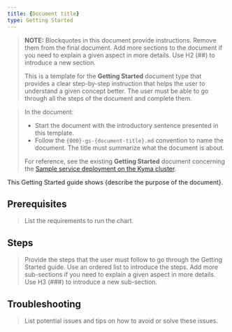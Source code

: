 ```yaml
---
title: {Document title}
type: Getting Started
---
```


>**NOTE:** Blockquotes in this document provide instructions. Remove them from the final document. Add more sections to the document if you need to explain a given aspect in more details. Use H2 (##) to introduce a new section.
>
>This is a template for the **Getting Started** document type that provides a clear step-by-step instruction that helps the user to understand a given concept better. The user must be able to go through all the steps of the document and complete them.

>  In the document:
> * Start the document with the introductory sentence presented in this template.
> * Follow the `{000}-gs-{document-title}.md` convention to name the document. The title must summarize what the document is about.
>
> For reference, see the existing **Getting Started** document concerning the [Sample service deployment on the Kyma cluster](https://github.com/kyma-project/kyma/blob/master/docs/kyma/docs/034-gs-sample-service-deployment-to-cluster.md).


This Getting Started guide shows {describe the purpose of the document}.

## Prerequisites

> List the requirements to run the chart.

## Steps

> Provide the steps that the user must follow to go through the Getting Started guide. Use an ordered list to introduce the steps. Add more sub-sections if you need to explain a given aspect in more details. Use H3 (###) to introduce a new sub-section.

## Troubleshooting

> List potential issues and tips on how to avoid or solve these issues.
